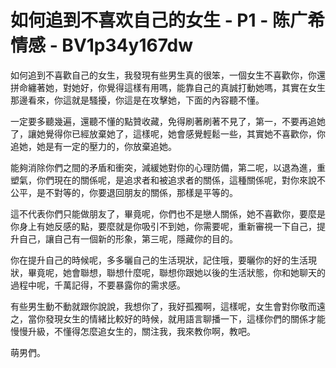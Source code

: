 # 如何追到不喜欢自己的女生 - P1 - 陈广希情感 - BV1p34y167dw

如何追到不喜歡自己的女生，我發現有些男生真的很笨，一個女生不喜歡你，你還拼命纏著她，對她好，你覺得這樣有用嗎，能靠自己的真誠打動她嗎，其實在女生那邊看來，你這就是騷擾，你這是在攻擊她，下面的內容聽不懂。

一定要多聽幾遍，還聽不懂的點贊收藏，免得刷著刷著不見了，第一，不要再追她了，讓她覺得你已經放棄她了，這樣呢，她會感覺輕鬆一些，其實她不喜歡你，你追她，她是有一定的壓力的，你放棄追她。

能夠消除你們之間的矛盾和衝突，減緩她對你的心理防備，第二呢，以退為進，重塑氣，你們現在的關係呢，是追求者和被追求者的關係，這種關係呢，對你來說不公平，是不對等的，你要退回朋友的關係，那樣是平等的。

這不代表你們只能做朋友了，畢竟呢，你們也不是戀人關係，她不喜歡你，要麼是你身上有她反感的點，要麼就是你吸引不到她，你需要呢，重新審視一下自己，提升自己，讓自己有一個新的形象，第三呢，隱藏你的目的。

你在提升自己的時候呢，多多曬自己的生活現狀，記住哦，要曬你的好的生活現狀，畢竟呢，她會聯想，聯想什麼呢，聯想你跟她以後的生活狀態，你和她聊天的過程中呢，千萬記得，不要暴露你的需求感。

有些男生動不動就跟你說說，我想你了，我好孤獨啊，這樣呢，女生會對你敬而遠之，當你發現女生的情緒比較好的時候，就用語言聊播一下，這樣你們的關係才能慢慢升級，不懂得怎麼追女生的，關注我，我來教你啊，教吧。

萌男們。